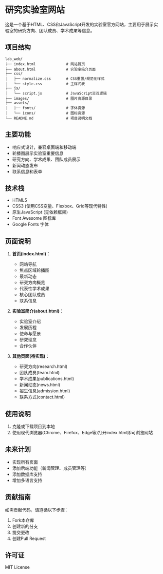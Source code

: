 # 研究实验室网站

这是一个基于HTML、CSS和JavaScript开发的实验室官方网站，主要用于展示实验室的研究方向、团队成员、学术成果等信息。

## 项目结构

```
lab_web/
├── index.html              # 网站首页
├── about.html              # 实验室简介页面
├── css/
│   ├── normalize.css       # CSS重置/规范化样式
│   └── style.css           # 主样式表
├── js/
│   └── script.js           # JavaScript交互逻辑
├── images/                 # 图片资源目录
├── assets/
│   ├── fonts/              # 字体资源
│   └── icons/              # 图标资源
└── README.md               # 项目说明文档
```

## 主要功能

- 响应式设计，兼容桌面端和移动端
- 轮播图展示实验室重要信息
- 研究方向、学术成果、团队成员展示
- 新闻动态发布
- 联系信息和表单

## 技术栈

- HTML5
- CSS3 (使用CSS变量、Flexbox、Grid等现代特性)
- 原生JavaScript (无依赖框架)
- Font Awesome 图标库
- Google Fonts 字体

## 页面说明

1. **首页(index.html)**：
   - 网站导航
   - 焦点区域轮播图
   - 最新动态
   - 研究方向概览
   - 代表性学术成果
   - 核心团队成员
   - 联系信息

2. **实验室简介(about.html)**：
   - 实验室介绍
   - 发展历程
   - 使命与愿景
   - 研究理念
   - 合作伙伴

3. **其他页面(待实现)**：
   - 研究方向(research.html)
   - 团队成员(team.html)
   - 学术成果(publications.html)
   - 新闻动态(news.html)
   - 招生信息(admission.html)
   - 联系方式(contact.html)

## 使用说明

1. 克隆或下载项目到本地
2. 使用现代浏览器(Chrome、Firefox、Edge等)打开index.html即可浏览网站

## 未来计划

- 实现所有页面
- 添加后端功能（新闻管理、成员管理等）
- 添加数据库支持
- 增加多语言支持

## 贡献指南

如需贡献代码，请遵循以下步骤：
1. Fork本仓库
2. 创建新的分支
3. 提交更改
4. 创建Pull Request

## 许可证

MIT License 